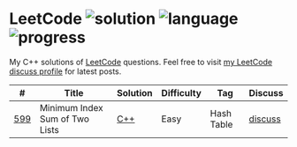 # LeetCode ![solution](https://img.shields.io/badge/solution-accepted-green.svg) ![language](https://img.shields.io/badge/language-C%2B%2B-orange.svg) ![progress](https://img.shields.io/badge/progress-301%20%2F%20581-blue.svg)
My C++ solutions of [LeetCode](https://leetcode.com/problemset/algorithms/) questions. Feel free to visit [my LeetCode discuss profile](https://discuss.leetcode.com/user/zefengsong) for latest posts.

|  #  |      Title      |     Solution    |    Difficulty   | Tag  |        Discuss            |
|-----|---------------- | --------------- | --------------- | -----|-------------------------- |
| [599](https://leetcode.com/problems/minimum-index-sum-of-two-lists/description/)   |      Minimum Index Sum of Two Lists          | [C++](https://github.com/fengvyi/LeetCode/blob/master/C%2B%2B/599.%20Minimum%20Index%20Sum%20of%20Two%20Lists.cpp)               |  Easy              |  Hash Table   |    [discuss](https://discuss.leetcode.com/topic/92782/c-9-lines-hash-table-easy-to-understand)                      |
